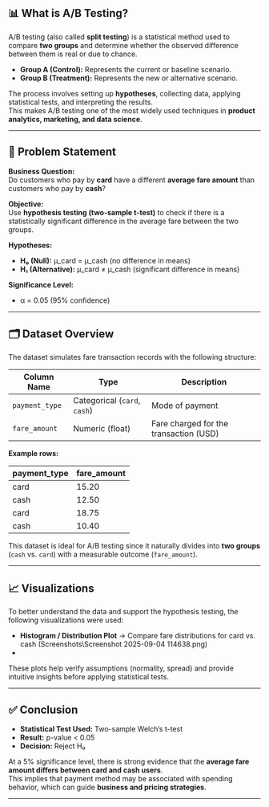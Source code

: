 ## 📊 What is A/B Testing?

A/B testing (also called **split testing**) is a statistical method used to compare **two groups** and determine whether the observed difference between them is real or due to chance.  
- **Group A (Control):** Represents the current or baseline scenario.  
- **Group B (Treatment):** Represents the new or alternative scenario.  

The process involves setting up **hypotheses**, collecting data, applying statistical tests, and interpreting the results.  
This makes A/B testing one of the most widely used techniques in **product analytics, marketing, and data science**.

---

## 🧩 Problem Statement

**Business Question:**  
Do customers who pay by **card** have a different **average fare amount** than customers who pay by **cash**?

**Objective:**  
Use **hypothesis testing (two-sample t-test)** to check if there is a statistically significant difference in the average fare between the two groups.

**Hypotheses:**  
- **H₀ (Null):** μ_card = μ_cash (no difference in means)  
- **H₁ (Alternative):** μ_card ≠ μ_cash (significant difference in means)  

**Significance Level:**  
- α = 0.05 (95% confidence)

---

## 🗂️ Dataset Overview

The dataset simulates fare transaction records with the following structure:

| Column Name   | Type        | Description |
|---------------|-------------|-------------|
| `payment_type` | Categorical (`card`, `cash`) | Mode of payment |
| `fare_amount` | Numeric (float) | Fare charged for the transaction (USD) |

**Example rows:**

| payment_type | fare_amount |
|--------------|-------------|
| card         | 15.20       |
| cash         | 12.50       |
| card         | 18.75       |
| cash         | 10.40       |

This dataset is ideal for A/B testing since it naturally divides into **two groups** (`cash` vs. `card`) with a measurable outcome (`fare_amount`).

---

## 📈 Visualizations

To better understand the data and support the hypothesis testing, the following visualizations were used:

- **Histogram / Distribution Plot** → Compare fare distributions for card vs. cash
  (Screenshots\Screenshot 2025-09-04 114638.png)
- 

These plots help verify assumptions (normality, spread) and provide intuitive insights before applying statistical tests.

---

## ✅ Conclusion

- **Statistical Test Used:** Two-sample Welch’s t-test  
- **Result:** p-value < 0.05  
- **Decision:** Reject H₀  

At a 5% significance level, there is strong evidence that the **average fare amount differs between card and cash users**.  
This implies that payment method may be associated with spending behavior, which can guide **business and pricing strategies**.

---
